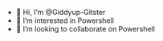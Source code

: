 - 👋 Hi, I’m @Giddyup-Gitster
- 👀 I’m interested in Powershell
- 💞️ I’m looking to collaborate on Powershell


<!---
Giddyup-Gitster/Giddyup-Gitster is a ✨ special ✨ repository because its `README.md` (this file) appears on your GitHub profile.
You can click the Preview link to take a look at your changes.
--->
